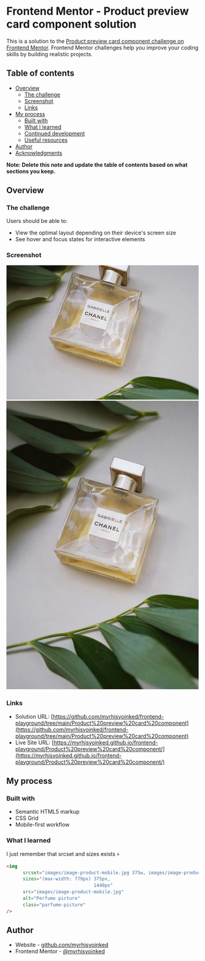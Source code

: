 # Frontend Mentor - Product preview card component solution

This is a solution to the [Product preview card component challenge on Frontend Mentor](https://www.frontendmentor.io/challenges/product-preview-card-component-GO7UmttRfa). Frontend Mentor challenges help you improve your coding skills by building realistic projects. 

## Table of contents

- [Overview](#overview)
  - [The challenge](#the-challenge)
  - [Screenshot](#screenshot)
  - [Links](#links)
- [My process](#my-process)
  - [Built with](#built-with)
  - [What I learned](#what-i-learned)
  - [Continued development](#continued-development)
  - [Useful resources](#useful-resources)
- [Author](#author)
- [Acknowledgments](#acknowledgments)

**Note: Delete this note and update the table of contents based on what sections you keep.**

## Overview

### The challenge

Users should be able to:

- View the optimal layout depending on their device's screen size
- See hover and focus states for interactive elements

### Screenshot

![](images/image-product-mobile.jpg)
![](images/image-product-desktop.jpg)

### Links

- Solution URL: [https://github.com/myrhisyoinked/frontend-playground/tree/main/Product%20preview%20card%20component](https://github.com/myrhisyoinked/frontend-playground/tree/main/Product%20preview%20card%20component)
- Live Site URL: [https://myrhisyoinked.github.io/frontend-playground/Product%20preview%20card%20component/](https://myrhisyoinked.github.io/frontend-playground/Product%20preview%20card%20component/)

## My process

### Built with

- Semantic HTML5 markup
- CSS Grid
- Mobile-first workflow

### What I learned

I just remember that srcset and sizes exists :skull:
```html
<img 
      srcset="images/image-product-mobile.jpg 375w, images/image-product-desktop.jpg 1440w" 
      sizes="(max-width: 779px) 375px,
                                1440px"
      src="images/image-product-mobile.jpg"
      alt="Perfume picture" 
      class="parfume-picture"
/>
```

## Author

- Website - [github.com/myrhisyoinked](https://github.com/myrhisyoinked)
- Frontend Mentor - [@myrhisyoinked](https://www.frontendmentor.io/profile/myrhisyoinked)